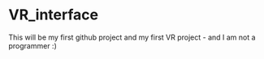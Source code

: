 # VR_interface
This will be my first github project and my first VR project - and I am not a programmer :)

